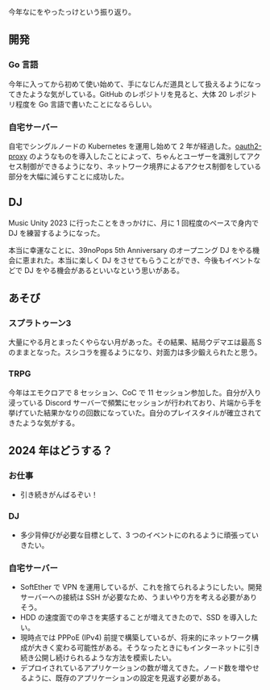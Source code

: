 今年なにをやったっけという振り返り。

## 開発

### Go 言語

今年に入ってから初めて使い始めて、手になじんだ道具として扱えるようになってきたような気がしている。GitHub のレポジトリを見ると、大体 20 レポジトリ程度を Go 言語で書いたことになるらしい。

### 自宅サーバー

自宅でシングルノードの Kubernetes を運用し始めて 2 年が経過した。[oauth2-proxy](https://github.com/oauth2-proxy/oauth2-proxy) のようなものを導入したことによって、ちゃんとユーザーを識別してアクセス制御ができるようになり、ネットワーク境界によるアクセス制御をしている部分を大幅に減らすことに成功した。

## DJ

Music Unity 2023 に行ったことをきっかけに、月に 1 回程度のペースで身内で DJ を練習するようになった。

本当に幸運なことに、39noPops 5th Anniversary のオープニング DJ をやる機会に恵まれた。本当に楽しく DJ をさせてもらうことができ、今後もイベントなどで DJ をやる機会があるといいなという思いがある。

## あそび

### スプラトゥーン3

大量にやる月とまったくやらない月があった。その結果、結局ウデマエは最高 S のままとなった。スシコラを握るようになり、対面力は多少鍛えられたと思う。

### TRPG

今年はエモクロアで 8 セッション、CoC で 11 セッション参加した。自分が入り浸っている Discord サーバーで頻繁にセッションが行われており、片端から手を挙げていた結果かなりの回数になっていた。自分のプレイスタイルが確立されてきたような気がする。

## 2024 年はどうする？

### お仕事

- 引き続きがんばるぞい！

### DJ

- 多少背伸びが必要な目標として、3 つのイベントにのれるように頑張っていきたい。

### 自宅サーバー

- SoftEther で VPN を運用しているが、これを捨てられるようにしたい。開発サーバーへの接続は SSH が必要なため、うまいやり方を考える必要がありそう。
- HDD の速度面での辛さを実感することが増えてきたので、SSD を導入したい。
- 現時点では PPPoE (IPv4) 前提で構築しているが、将来的にネットワーク構成が大きく変わる可能性がある。そうなったときにもインターネットに引き続き公開し続けられるような方法を模索したい。
- デプロイされているアプリケーションの数が増えてきた。ノード数を増やせるように、既存のアプリケーションの設定を見返す必要がある。
